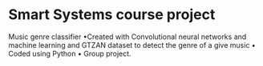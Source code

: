 # Smart Systems course project
Music genre classifier
•Created with Convolutional neural networks and machine learning and GTZAN dataset to detect the genre of a give music
• Coded using Python
• Group project.
